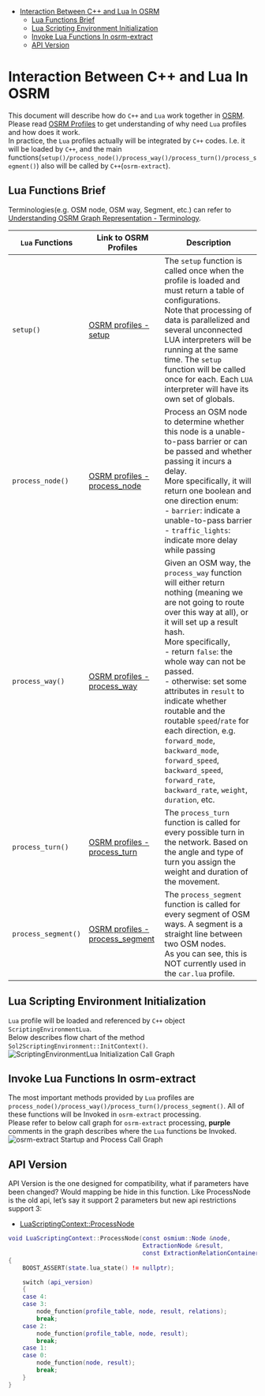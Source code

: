 - [Interaction Between C++ and Lua In OSRM](#interaction-between-c-and-lua-in-osrm)
    - [Lua Functions Brief](#lua-functions-brief)
    - [Lua Scripting Environment Initialization](#lua-scripting-environment-initialization)
    - [Invoke Lua Functions In osrm-extract](#invoke-lua-functions-in-osrm-extract)
    - [API Version](#api-version)

# Interaction Between C++ and Lua In OSRM
This document will describe how do `C++` and `Lua` work together in [OSRM](https://github.com/Project-OSRM/osrm-backend).     
Please read [OSRM Profiles](https://github.com/Project-OSRM/osrm-backend/blob/master/docs/profiles.md) to get understanding of why need `Lua` profiles and how does it work.     
In practice, the `Lua` profiles actually will be integrated by `C++` codes. I.e. it will be loaded by `C++`, and the main functions(`setup()/process_node()/process_way()/process_turn()/process_segment()`) also will be called by `C++`(`osrm-extract`).     

## Lua Functions Brief
Terminologies(e.g. OSM node, OSM way, Segment, etc.) can refer to [Understanding OSRM Graph Representation - Terminology](https://github.com/Telenav/open-source-spec/blob/master/osrm/doc/understanding_osrm_graph_representation.md#terminology).    

| `Lua` Functions    | Link to OSRM Profiles | Description |
|--------------------|-----------------------|-------------|
|`setup()`           |[OSRM profiles - setup](https://github.com/Project-OSRM/osrm-backend/blob/master/docs/profiles.md#setup)|The `setup` function is called once when the profile is loaded and must return a table of configurations. <br>Note that processing of data is parallelized and several unconnected LUA interpreters will be running at the same time. The `setup` function will be called once for each. Each `LUA` interpreter will have its own set of globals.|
|`process_node()`    |[OSRM profiles - process_node](https://github.com/Project-OSRM/osrm-backend/blob/master/docs/profiles.md#process_nodeprofile-node-result-relations)|Process an OSM node to determine whether this node is a unable-to-pass barrier or can be passed and whether passing it incurs a delay. <br> More specifically, it will return one boolean and one direction enum:<br>- `barrier`: indicate a unable-to-pass barrier <br>- `traffic_lights`: indicate more delay while passing|
|`process_way()`     |[OSRM profiles - process_way](https://github.com/Project-OSRM/osrm-backend/blob/master/docs/profiles.md#process_wayprofile-way-result-relations)|Given an OSM way, the `process_way` function will either return nothing (meaning we are not going to route over this way at all), or it will set up a result hash. <br> More specifically, <br>- return `false`: the whole way can not be passed. <br>- otherwise: set some attributes in `result` to indicate whether routable and the routable `speed`/`rate` for each direction, e.g. `forward_mode`, `backward_mode`, `forward_speed`, `backward_speed`, `forward_rate`, `backward_rate`, `weight`, `duration`, etc. |
|`process_turn()`    |[OSRM profiles - process_turn](https://github.com/Project-OSRM/osrm-backend/blob/master/docs/profiles.md#process_turnprofile-turn)|The `process_turn` function is called for every possible turn in the network. Based on the angle and type of turn you assign the weight and duration of the movement.|
|`process_segment()` |[OSRM profiles - process_segment](https://github.com/Project-OSRM/osrm-backend/blob/master/docs/profiles.md#process_segmentprofile-segment)|The `process_segment` function is called for every segment of OSM ways. A segment is a straight line between two OSM nodes. <br>As you can see, this is NOT currently used in the `car.lua` profile.|


## Lua Scripting Environment Initialization
`Lua` profile will be loaded and referenced by `C++` object `ScriptingEnvironmentLua`.     
Below describes flow chart of the method `Sol2ScriptingEnvironment::InitContext()`.     
![ScriptingEnvironmentLua Initialization Call Graph](../graph/scripting_environment_lua_initialization_call_graph.mmd.png)

## Invoke Lua Functions In osrm-extract
The most important methods provided by `Lua` profiles are `process_node()/process_way()/process_turn()/process_segment()`. All of these functions will be Invoked in `osrm-extract` processing.     
Please refer to below call graph for `osrm-extract` processing, **purple** comments in the graph describes where the `Lua` functions be Invoked.      
![osrm-extract Startup and Process Call Graph](../graph/osrm-extract_startup_and_process_callgraph.mmd.png)

## API Version
API Version is the one designed for compatibility, what if parameters have been changed? Would mapping be hide in this function. Like ProcessNode is the old api, let’s say it support 2 parameters but new api restrictions support 3:    
- [LuaScriptingContext::ProcessNode](https://github.com/Project-OSRM/osrm-backend/blob/e86d93760f51304940d55d62c0d47f15094d6712/src/extractor/scripting_environment_lua.cpp#L1155)
```lua
void LuaScriptingContext::ProcessNode(const osmium::Node &node,
                                      ExtractionNode &result,
                                      const ExtractionRelationContainer &relations)
{
    BOOST_ASSERT(state.lua_state() != nullptr);

    switch (api_version)
    {
    case 4:
    case 3:
        node_function(profile_table, node, result, relations);
        break;
    case 2:
        node_function(profile_table, node, result);
        break;
    case 1:
    case 0:
        node_function(node, result);
        break;
    }
}
```

